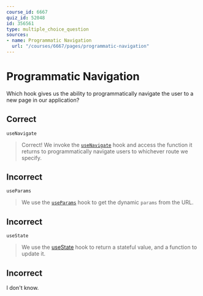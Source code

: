 ```yaml
---
course_id: 6667
quiz_id: 52048
id: 356561
type: multiple_choice_question
sources:
- name: Programmatic Navigation
  url: "/courses/6667/pages/programmatic-navigation"
---
```


# Programmatic Navigation

Which hook gives us the ability to programmatically navigate the user to a new
page in our application?

## Correct

`useNavigate`

> Correct! We invoke the
> [`useNavigate`](https://reactrouter.com/en/main/hooks/use-navigate) hook and
> access the function it returns to programmatically navigate users to whichever
> route we specify.

## Incorrect

`useParams`

> We use the [`useParams`](https://reactrouter.com/en/main/hooks/use-params) hook
> to get the dynamic `params` from the URL.

## Incorrect

`useState`

> We use the [useState](https://react.dev/reference/react/useState) hook to return
> a stateful value, and a function to update it.

## Incorrect

I don't know.
